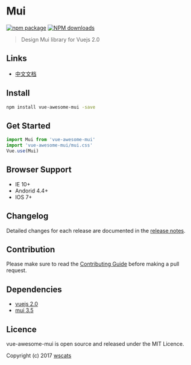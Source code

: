 # Mui
[![npm package](https://img.shields.io/npm/v/vue-awesome-mui.svg)](https://www.npmjs.com/package/vue-awesome-mui)
[![NPM downloads](http://img.shields.io/npm/dm/vue-awesome-mui.svg)](https://www.npmjs.com/package/vue-awesome-mui)

> Design Mui library for Vuejs 2.0

## Links

* [中文文档](https://github.com/Wscats/vue-awesome-mui)

## Install

```bash
npm install vue-awesome-mui -save
```

## Get Started

```javascript
import Mui from 'vue-awesome-mui'
import 'vue-awesome-mui/mui.css'
Vue.use(Mui)
```


## Browser Support

* IE 10+
* Andorid 4.4+
* IOS 7+

## Changelog

Detailed changes for each release are documented in the [release notes](https://github.com/Wscats/vue-awesome-mui).

## Contribution

Please make sure to read the [Contributing Guide](https://github.com/Wscats/vue-awesome-mui) before making a pull request.

## Dependencies

* [vuejs 2.0](https://vuejs.org/)
* [mui 3.5](https://github.com/dcloudio/mui)

## Licence

vue-awesome-mui is open source and released under the MIT Licence.

Copyright (c) 2017 [wscats](https://github.com/Wscats)
